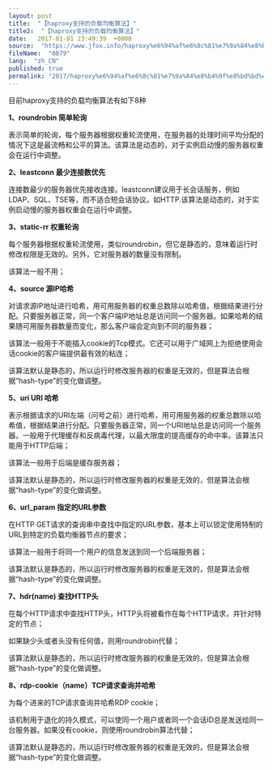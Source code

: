 ```yaml
---
layout: post
title:  "【haproxy支持的负载均衡算法】"
title2:  "【haproxy支持的负载均衡算法】"
date:   2017-01-01 23:49:39  +0800
source:  "https://www.jfox.info/haproxy%e6%94%af%e6%8c%81%e7%9a%84%e8%b4%9f%e8%bd%bd%e5%9d%87%e8%a1%a1%e7%ae%97%e6%b3%95.html"
fileName:  "0879"
lang:  "zh_CN"
published: true
permalink: "2017/haproxy%e6%94%af%e6%8c%81%e7%9a%84%e8%b4%9f%e8%bd%bd%e5%9d%87%e8%a1%a1%e7%ae%97%e6%b3%95.html"
---
```


目前haproxy支持的负载均衡算法有如下8种

**1、roundrobin 简单轮询**

表示简单的轮询，每个服务器根据权重轮流使用，在服务器的处理时间平均分配的情况下这是最流畅和公平的算法。该算法是动态的，对于实例启动慢的服务器权重会在运行中调整。

**2、leastconn 最少连接数优先**

连接数最少的服务器优先接收连接。leastconn建议用于长会话服务，例如LDAP、SQL、TSE等，而不适合短会话协议。如HTTP.该算法是动态的，对于实例启动慢的服务器权重会在运行中调整。

**3、static-rr 权重轮询**

每个服务器根据权重轮流使用，类似roundrobin，但它是静态的，意味着运行时修改权限是无效的。另外，它对服务器的数量没有限制。

该算法一般不用；

**4、source 源IP哈希**

对请求源IP地址进行哈希，用可用服务器的权重总数除以哈希值，根据结果进行分配。只要服务器正常，同一个客户端IP地址总是访问同一个服务器。如果哈希的结果随可用服务器数量而变化，那么客户端会定向到不同的服务器；

该算法一般用于不能插入cookie的Tcp模式。它还可以用于广域网上为拒绝使用会话cookie的客户端提供最有效的粘连；

该算法默认是静态的，所以运行时修改服务器的权重是无效的，但是算法会根据“hash-type”的变化做调整。

**5、uri URI 哈希**

表示根据请求的URI左端（问号之前）进行哈希，用可用服务器的权重总数除以哈希值，根据结果进行分配。只要服务器正常，同一个URI地址总是访问同一个服务器。一般用于代理缓存和反病毒代理，以最大限度的提高缓存的命中率。该算法只能用于HTTP后端；

该算法一般用于后端是缓存服务器；

该算法默认是静态的，所以运行时修改服务器的权重是无效的，但是算法会根据“hash-type”的变化做调整。

**6、url_param 指定的URL参数**

在HTTP GET请求的查询串中查找<param>中指定的URL参数，基本上可以锁定使用特制的URL到特定的负载均衡器节点的要求；

该算法一般用于将同一个用户的信息发送到同一个后端服务器；

该算法默认是静态的，所以运行时修改服务器的权重是无效的，但是算法会根据“hash-type”的变化做调整。

**7、hdr(name) 查找HTTP头**

在每个HTTP请求中查找HTTP头<name>，HTTP头<name>将被看作在每个HTTP请求，并针对特定的节点；

如果缺少头或者头没有任何值，则用roundrobin代替；

该算法默认是静态的，所以运行时修改服务器的权重是无效的，但是算法会根据“hash-type”的变化做调整。

**8、rdp-cookie（name）TCP请求查询并哈希**

为每个进来的TCP请求查询并哈希RDP cookie<name>；

该机制用于退化的持久模式，可以使同一个用户或者同一个会话ID总是发送给同一台服务器。如果没有cookie，则使用roundrobin算法代替；

该算法默认是静态的，所以运行时修改服务器的权重是无效的，但是算法会根据“hash-type”的变化做调整。
